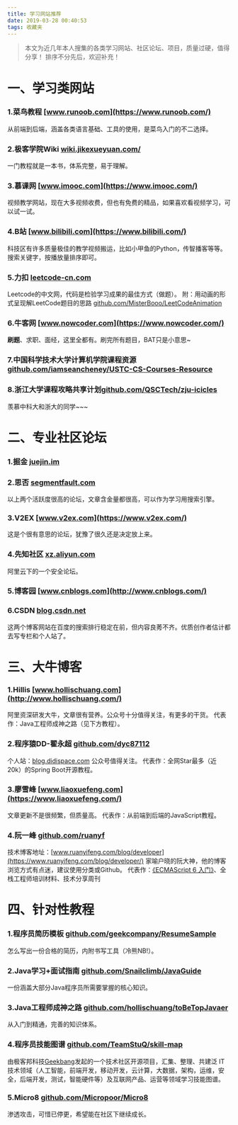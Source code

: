 ```yaml
---
title: 学习网站推荐
date: 2019-03-28 00:40:53
tags: 收藏夹
---
```

> 本文为近几年本人搜集的各类学习网站、社区论坛、项目，质量过硬，值得分享！
> 排序不分先后，欢迎补充！

<!-- more -->

# 一、学习类网站

### 1.菜鸟教程 [www.runoob.com](https://www.runoob.com/)
从前端到后端，涵盖各类语言基础、工具的使用，是菜鸟入门的不二选择。

### 2.极客学院Wiki [wiki.jikexueyuan.com/](https://wiki.jikexueyuan.com/)
一门教程就是一本书，体系完整，易于理解。

### 3.慕课网 [www.imooc.com](https://www.imooc.com/)
视频教学网站，现在大多视频收费，但也有免费的精品，如果喜欢看视频学习，可以试一试。

### 4.B站 [www.bilibili.com](https://www.bilibili.com/)
科技区有许多质量极佳的教学视频搬运，比如小甲鱼的Python，传智播客等等。搜索关键字，按播放量排序即可。

### 5.力扣 [leetcode-cn.com](https://leetcode-cn.com/)
Leetcode的中文网，代码是检验学习成果的最佳方式（做题）。
附：用动画的形式呈现解LeetCode题目的思路 [github.com/MisterBooo/LeetCodeAnimation](https://github.com/MisterBooo/LeetCodeAnimation)

### 6.牛客网 [www.nowcoder.com](https://www.nowcoder.com/)
**刷题**、求职、面经，这里全都有。刷完所有题目，BAT只是小意思~

### 7.中国科学技术大学计算机学院课程资源[github.com/iamseancheney/USTC-CS-Courses-Resource](https://github.com/iamseancheney/USTC-CS-Courses-Resource)

### 8.浙江大学课程攻略共享计划[github.com/QSCTech/zju-icicles](https://github.com/QSCTech/zju-icicles)
羡慕中科大和浙大的同学~~~

# 二、专业社区论坛

### 1.掘金 [juejin.im](https://juejin.im/)

### 2.思否 [segmentfault.com](https://segmentfault.com/)
以上两个活跃度很高的论坛，文章含金量都很高，可以作为学习用搜索引擎。

### 3.V2EX [www.v2ex.com](https://www.v2ex.com/)
这是个很有意思的论坛，犹豫了很久还是决定放上来。

### 4.先知社区 [xz.aliyun.com](https://xz.aliyun.com/)
阿里云下的一个安全论坛。

### 5.博客园 [www.cnblogs.com](http://www.cnblogs.com/)

### 6.CSDN [blog.csdn.net](https://blog.csdn.net/)
这两个博客网站在百度的搜索排行稳定在前，但内容良莠不齐。优质创作者估计都去写专栏和个人站了。

# 三、大牛博客

### 1.Hillis [www.hollischuang.com](http://www.hollischuang.com/)
阿里资深研发大牛，文章很有营养。公众号十分值得关注，有更多的干货。
代表作：Java工程师成神之路（见下方教程）。

### 2.程序猿DD-翟永超 [github.com/dyc87112](https://github.com/dyc87112)
个人站：[blog.didispace.com](http://blog.didispace.com/)
公众号值得关注。
代表作：全网Star最多（近20k）的Spring Boot开源教程。

### 3.廖雪峰 [www.liaoxuefeng.com](https://www.liaoxuefeng.com/)
文章更新不是很频繁，但质量高。
代表作：从前端到后端的JavaScript教程。

### 4.阮一峰 [github.com/ruanyf](https://github.com/ruanyf)
技术博客地址：[www.ruanyifeng.com/blog/developer](https://www.ruanyifeng.com/blog/developer/)
家喻户晓的阮大神，他的博客浏览方式有点迷，建议使用分类或Github。
代表作：[《ECMAScript 6 入门》](https://es6.ruanyifeng.com/)、全栈工程师培训材料、技术分享周刊

# 四、针对性教程

### 1.程序员简历模板 [github.com/geekcompany/ResumeSample](https://github.com/geekcompany/ResumeSample)
怎么写出一份合格的简历，内附书写工具（冷熊NB!）。

### 2.Java学习+面试指南 [github.com/Snailclimb/JavaGuide](https://github.com/Snailclimb/JavaGuide)
一份涵盖大部分Java程序员所需要掌握的核心知识。

### 3.Java工程师成神之路 [github.com/hollischuang/toBeTopJavaer](https://github.com/hollischuang/toBeTopJavaer)
从入门到精通，完善的知识体系。

### 4.程序员技能图谱 [github.com/TeamStuQ/skill-map](https://github.com/TeamStuQ/skill-map)
由极客邦科技[Geekbang](https://www.geekbang.org/)发起的一个技术社区开源项目，汇集、整理、共建泛 IT 技术领域（人工智能，前端开发，移动开发，云计算，大数据，架构，运维，安全，后端开发，测试，智能硬件等）及互联网产品、运营等领域学习技能图谱。

### 5.Micro8 [github.com/Micropoor/Micro8](https://github.com/Micropoor/Micro8)
渗透攻击，可惜已停更，希望能在社区下继续成长。









